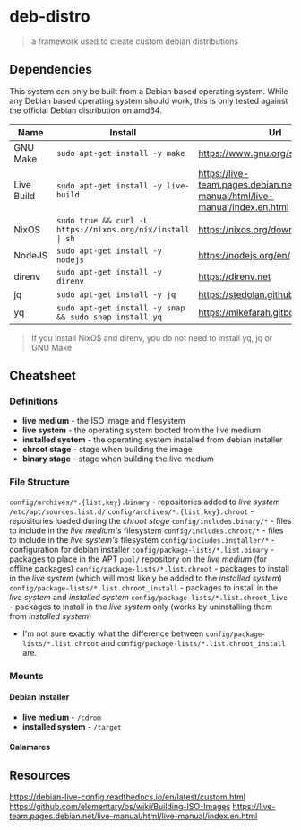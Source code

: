 # deb-distro

> a framework used to create custom debian distributions

## Dependencies

This system can only be built from a Debian based operating system. While
any Debian based operating system should work, this is only tested against
the official Debian distribution on amd64.

| Name       | Install                                                    | Url                                                                           |
| ---------- | ---------------------------------------------------------- | ----------------------------------------------------------------------------- |
| GNU Make   | `sudo apt-get install -y make`                             | https://www.gnu.org/software/make                                             |
| Live Build | `sudo apt-get install -y live-build`                       | https://live-team.pages.debian.net/live-manual/html/live-manual/index.en.html |
| NixOS      | `sudo true && curl -L https://nixos.org/nix/install \| sh` | https://nixos.org/download.html                                               |
| NodeJS     | `sudo apt-get install -y nodejs`                           | https://nodejs.org/en/                                                        |
| direnv     | `sudo apt-get install -y direnv`                           | https://direnv.net                                                            |
| jq         | `sudo apt-get install -y jq`                               | https://stedolan.github.io/jq/                                                |
| yq         | `sudo apt-get install -y snap && sudo snap install yq`     | https://mikefarah.gitbook.io/yq/                                              |

> If you install NixOS and direnv, you do not need to install yq, jq or GNU Make

## Cheatsheet

### Definitions

- **live medium** - the ISO image and filesystem
- **live system** - the operating system booted from the live medium
- **installed system** - the operating system installed from debian installer
- **chroot stage** - stage when building the image
- **binary stage** - stage when building the live medium

### File Structure

`config/archives/*.{list,key}.binary` - repositories added to _live system_ `/etc/apt/sources.list.d/`
`config/archives/*.{list,key}.chroot` - repositories loaded during the _chroot stage_
`config/includes.binary/*` - files to include in the _live medium's_ filesystem
`config/includes.chroot/*` - files to include in the _live system's_ filesystem
`config/includes.installer/*` - configuration for debian installer
`config/package-lists/*.list.binary` - packages to place in the APT `pool/` repository on the _live medium_ (for offline packages)
`config/package-lists/*.list.chroot` - packages to install in the _live system_ (which will most likely be added to the _installed system_)
`config/package-lists/*.list.chroot_install` - packages to install in the _live system_ and _installed system_
`config/package-lists/*.list.chroot_live` - packages to install in the _live system_ only (works by uninstalling them from _installed system_)

- I'm not sure exactly what the difference between `config/package-lists/*.list.chroot` and
  `config/package-lists/*.list.chroot_install` are.

### Mounts

#### Debian Installer

- **live medium** - `/cdrom`
- **installed system** - `/target`

#### Calamares

## Resources

https://debian-live-config.readthedocs.io/en/latest/custom.html
https://github.com/elementary/os/wiki/Building-ISO-Images
https://live-team.pages.debian.net/live-manual/html/live-manual/index.en.html
